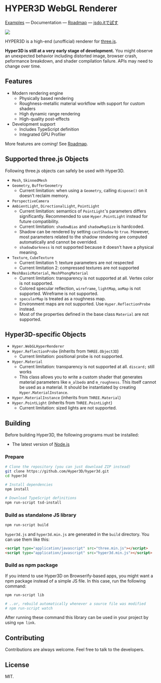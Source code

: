 HYPER3D WebGL Renderer
======================

[Examples](https://hyper3d.github.io/hyper3d-examples/) — Documentation — [Roadmap](https://trello.com/b/GN81FAP9/hyper3d-roadmap) —
[jsdo.itで試す](http://jsdo.it/yvt/hyper3d-simple2)

![](https://dl.dropboxusercontent.com/u/37804131/github/Screen%20Shot%202016-01-03%20at%202.16.45%20AM.jpg)

HYPER3D is a high-end (unofficial) renderer for [three.js](http://threejs.org/).

**Hyper3D is still at a very early stage of development.** You might observe an unexpected behavior including distorted image,
browser crash, peformance breakdown, and shader compilation failure. APIs may need to change over time.

Features
--------

* Modern rendering engine
  * Physically based rendering
  * Roughness-metallic material workflow with support for custom shaders
  * High dynamic range rendering
  * High-quality post-effects
* Development support
  * Includes TypeScript definition
  * Integrated GPU Profiler

More features are coming! See [Roadmap](https://trello.com/b/GN81FAP9/hyper3d-roadmap).

Supported three.js Objects
---------------------------

Following three.js objects can safely be used with Hyper3D.

 * `Mesh`, `SkinnedMesh`
 * `Geometry`, `BufferGeometry`
   * Current limitation: when using a `Geometry`, calling `dispose()` on it doesn't reclaim memory.
 * `PerspectiveCamera`
 * `AmbientLight`, `DirectionalLight`, `PointLight`
   * Current limitation: semantics of `PointLight`'s parameters differs significantly.
     Recommended to use `Hyper.PointLight` instead for future compatibility.
   * Current limitation: `shadowBias` and `shadowMapSize` is hardcoded.
   * Shadow can be rendered by setting `castShadow` to `true`. However, most parameters related to the shadow
     rendering are computed automatically and cannot be overrided.
   * `shadowDarkness` is not supported because it doesn't have a physical meaning.
 * `Texture`, `CubeTexture`
   * Current limitation 1: texture parameters are not respected
   * Current limitation 2: compressed textures are not supported
 * `MeshBasicMaterial`, `MeshPhongMaterial`
   * Current limitation: transparency is not supported at all. Vertex color is not supported.
   * Colored specular reflection, `wireframe`, `lightMap`, `aoMap` is not supported. Wireframe is not supported.
   * `specularMap` is treated as a roughness map.
   * Environment maps are not supported. Use `Hyper.ReflectionProbe` instead.
   * Most of the properties defined in the base class `Material` are not supported.


Hyper3D-specific Objects
------------------------

 * `Hyper.WebGLHyperRenderer`
 * `Hyper.ReflectionProbe` (inherits from `THREE.Object3D`)
   * Current limitation: positional probe is not supported.
 * `Hyper.Material`
   * Current limitation: transparency is not supported at all. `discard;` still works
   * This class allows you to write a custom shader that generates material parameters like `m_albedo` and `m_roughness`.
     This itself cannot be used as a material. It should be instantiated by creating `Hyper.MaterialInstance`.
 * `Hyper.MaterialInstance` (inherits from `THREE.Material`)
 * `Hyper.PointLight` (inherits from `THREE.PointLight`)
   * Current limitation: sized lights are not supported.

Building
--------

Before building Hyper3D, the following programs must be installed:

* The latest version of [Node.js](https://nodejs.org/)

### Prepare

```sh
# Clone the repository (you can just download ZIP instead)
git clone https://github.com/Hyper3D/hyper3d.git
cd hyper3d

# Install dependencies
npm install

# Download TypeScript definitions
npm run-script tsd-install
```

### Build as standalone JS library

```sh
npm run-script build
```

`hyper3d.js` and `hyper3d.min.js` are generated in the `build` directory. You can use them like this:

```html
<script type="application/javascript" src="three.min.js"></script>
<script type="application/javascript" src="hyper3d.min.js"></script>
```

### Build as npm package

If you intend to use Hyper3D on Browserify-based apps,
you might want a npm package instead of a simple JS file.
In this case, run the following command:

```sh
npm run-script lib

# ..or, rebuild automatically whenever a source file was modified
# npm run-script watch
```

After running these command this library can be used in your project
by using `npm link`.

Contributing
------------

Contributions are always welcome. Feel free to talk to the developers.

License
-------

MIT.
